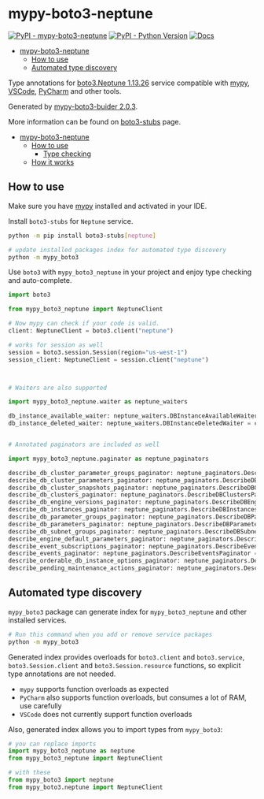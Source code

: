 # mypy-boto3-neptune

[![PyPI - mypy-boto3-neptune](https://img.shields.io/pypi/v/mypy-boto3-neptune.svg?color=blue)](https://pypi.org/project/mypy-boto3-neptune)
[![PyPI - Python Version](https://img.shields.io/pypi/pyversions/mypy-boto3-neptune.svg?color=blue)](https://pypi.org/project/mypy-boto3-neptune)
[![Docs](https://img.shields.io/readthedocs/mypy-boto3-builder.svg?color=blue)](https://mypy-boto3-builder.readthedocs.io/)

- [mypy-boto3-neptune](#mypy-boto3-neptune)
  - [How to use](#how-to-use)
  - [Automated type discovery](#automated-type-discovery)


Type annotations for
[boto3.Neptune 1.13.26](https://boto3.amazonaws.com/v1/documentation/api/1.13.26/reference/services/neptune.html#Neptune) service
compatible with [mypy](https://github.com/python/mypy), [VSCode](https://code.visualstudio.com/),
[PyCharm](https://www.jetbrains.com/pycharm/) and other tools.

Generated by [mypy-boto3-buider 2.0.3](https://github.com/vemel/mypy_boto3_builder).

More information can be found on [boto3-stubs](https://pypi.org/project/boto3-stubs/) page.

- [mypy-boto3-neptune](#mypy-boto3-neptune)
  - [How to use](#how-to-use)
    - [Type checking](#type-checking)
  - [How it works](#how-it-works)

## How to use

Make sure you have [mypy](https://github.com/python/mypy) installed and activated in your IDE.

Install `boto3-stubs` for `Neptune` service.

```bash
python -m pip install boto3-stubs[neptune]

# update installed packages index for automated type discovery
python -m mypy_boto3
```

Use `boto3` with `mypy_boto3_neptune` in your project and enjoy type checking and auto-complete.

```python
import boto3

from mypy_boto3_neptune import NeptuneClient

# Now mypy can check if your code is valid.
client: NeptuneClient = boto3.client("neptune")

# works for session as well
session = boto3.session.Session(region="us-west-1")
session_client: NeptuneClient = session.client("neptune")



# Waiters are also supported

import mypy_boto3_neptune.waiter as neptune_waiters

db_instance_available_waiter: neptune_waiters.DBInstanceAvailableWaiter = client.get_waiter("db_instance_available")
db_instance_deleted_waiter: neptune_waiters.DBInstanceDeletedWaiter = client.get_waiter("db_instance_deleted")


# Annotated paginators are included as well

import mypy_boto3_neptune.paginator as neptune_paginators

describe_db_cluster_parameter_groups_paginator: neptune_paginators.DescribeDBClusterParameterGroupsPaginator = client.get_paginator("describe_db_cluster_parameter_groups")
describe_db_cluster_parameters_paginator: neptune_paginators.DescribeDBClusterParametersPaginator = client.get_paginator("describe_db_cluster_parameters")
describe_db_cluster_snapshots_paginator: neptune_paginators.DescribeDBClusterSnapshotsPaginator = client.get_paginator("describe_db_cluster_snapshots")
describe_db_clusters_paginator: neptune_paginators.DescribeDBClustersPaginator = client.get_paginator("describe_db_clusters")
describe_db_engine_versions_paginator: neptune_paginators.DescribeDBEngineVersionsPaginator = client.get_paginator("describe_db_engine_versions")
describe_db_instances_paginator: neptune_paginators.DescribeDBInstancesPaginator = client.get_paginator("describe_db_instances")
describe_db_parameter_groups_paginator: neptune_paginators.DescribeDBParameterGroupsPaginator = client.get_paginator("describe_db_parameter_groups")
describe_db_parameters_paginator: neptune_paginators.DescribeDBParametersPaginator = client.get_paginator("describe_db_parameters")
describe_db_subnet_groups_paginator: neptune_paginators.DescribeDBSubnetGroupsPaginator = client.get_paginator("describe_db_subnet_groups")
describe_engine_default_parameters_paginator: neptune_paginators.DescribeEngineDefaultParametersPaginator = client.get_paginator("describe_engine_default_parameters")
describe_event_subscriptions_paginator: neptune_paginators.DescribeEventSubscriptionsPaginator = client.get_paginator("describe_event_subscriptions")
describe_events_paginator: neptune_paginators.DescribeEventsPaginator = client.get_paginator("describe_events")
describe_orderable_db_instance_options_paginator: neptune_paginators.DescribeOrderableDBInstanceOptionsPaginator = client.get_paginator("describe_orderable_db_instance_options")
describe_pending_maintenance_actions_paginator: neptune_paginators.DescribePendingMaintenanceActionsPaginator = client.get_paginator("describe_pending_maintenance_actions")
```

## Automated type discovery

`mypy_boto3` package can generate index for `mypy_boto3_neptune` and other installed services.

```bash
# Run this command when you add or remove service packages
python -m mypy_boto3
```

Generated index provides overloads for `boto3.client` and `boto3.service`,
`boto3.Session.client` and `boto3.Session.resource` functions,
so explicit type annotations are not needed.

- `mypy` supports function overloads as expected
- `PyCharm` also supports function overloads, but consumes a lot of RAM, use carefully
- `VSCode` does not currently support function overloads

Also, generated index allows you to import types from `mypy_boto3`:

```python
# you can replace imports
import mypy_boto3_neptune as neptune
from mypy_boto3_neptune import NeptuneClient

# with these
from mypy_boto3 import neptune
from mypy_boto3.neptune import NeptuneClient
```